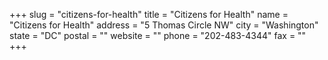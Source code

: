 +++
slug = "citizens-for-health"
title = "Citizens for Health"
name = "Citizens for Health"
address = "5 Thomas Circle NW"
city = "Washington"
state = "DC"
postal = ""
website = ""
phone = "202-483-4344"
fax = ""
+++
